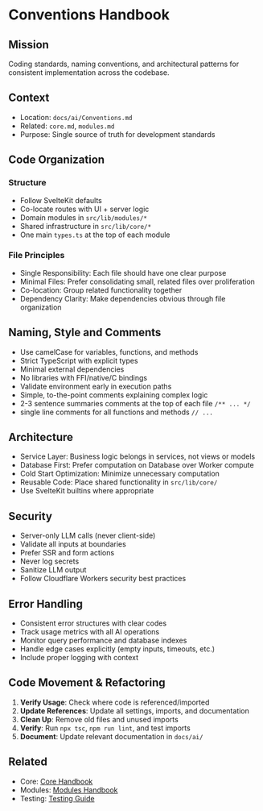 # Conventions Handbook

## Mission

Coding standards, naming conventions, and architectural patterns for consistent implementation across the codebase.

## Context

- Location: `docs/ai/Conventions.md`
- Related: `core.md`, `modules.md`
- Purpose: Single source of truth for development standards

## Code Organization

### Structure
- Follow SvelteKit defaults
- Co-locate routes with UI + server logic
- Domain modules in `src/lib/modules/*`
- Shared infrastructure in `src/lib/core/*`
- One main `types.ts` at the top of each module

### File Principles
- Single Responsibility: Each file should have one clear purpose
- Minimal Files: Prefer consolidating small, related files over proliferation
- Co-location: Group related functionality together
- Dependency Clarity: Make dependencies obvious through file organization

## Naming, Style and Comments

- Use camelCase for variables, functions, and methods
- Strict TypeScript with explicit types
- Minimal external dependencies
- No libraries with FFI/native/C bindings
- Validate environment early in execution paths
- Simple, to-the-point comments explaining complex logic
- 2-3 sentence summaries comments at the top of each file `/** ... */`
- single line comments for all functions and methods `// ...`

## Architecture

- Service Layer: Business logic belongs in services, not views or models
- Database First: Prefer computation on Database over Worker compute
- Cold Start Optimization: Minimize unnecessary computation
- Reusable Code: Place shared functionality in `src/lib/core/`
- Use SvelteKit builtins where appropriate

## Security

- Server-only LLM calls (never client-side)
- Validate all inputs at boundaries
- Prefer SSR and form actions
- Never log secrets
- Sanitize LLM output
- Follow Cloudflare Workers security best practices

## Error Handling

- Consistent error structures with clear codes
- Track usage metrics with all AI operations
- Monitor query performance and database indexes
- Handle edge cases explicitly (empty inputs, timeouts, etc.)
- Include proper logging with context

## Code Movement & Refactoring

1. **Verify Usage**: Check where code is referenced/imported
2. **Update References**: Update all settings, imports, and documentation
3. **Clean Up**: Remove old files and unused imports
4. **Verify**: Run `npx tsc`, `npm run lint`, and test imports
5. **Document**: Update relevant documentation in `docs/ai/`

## Related

- Core: [Core Handbook](./core.md)
- Modules: [Modules Handbook](./modules.md)
- Testing: [Testing Guide](./testing.md)
